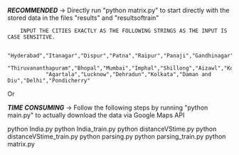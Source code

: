 ***RECOMMENDED*** -> Directly run "python matrix.py" to start directly with the stored data in the files "results" and "resultsoftrain"

		INPUT THE CITIES EXACTLY AS THE FOLLOWING STRINGS AS THE INPUT IS CASE SENSITIVE.

				"Hyderabad","Itanagar","Dispur","Patna","Raipur","Panaji","Gandhinagar","Chandigarh","Shimla","Srinagar","Ranchi","Bangalore",
				"Thiruvananthapuram","Bhopal","Mumbai","Imphal","Shillong","Aizawl","Kohima","Bhubaneshwar","Jaipur","Gangtok","Chennai",
				"Agartala","Lucknow","Dehradun","Kolkata","Daman and Diu","Delhi","Pondicherry"


Or 

***TIME CONSUMING*** -> Follow the following steps by running "python main.py" to actually download the data via Google Maps API 

python India.py
python India_train.py
python distanceVStime.py
python distanceVStime_train.py
python parsing.py
python parsing_train.py
python matrix.py

